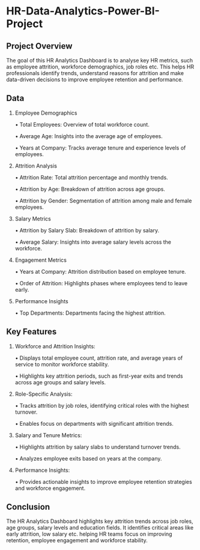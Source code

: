 # HR-Data-Analytics-Power-BI-Project

## Project Overview
The goal of this HR Analytics Dashboard is to analyse key HR metrics, such as employee attrition, workforce demographics, job roles etc. This helps HR professionals identify trends, understand reasons for attrition and make data-driven decisions to improve employee retention and performance.

## Data

1.	Employee Demographics
   
     •	Total Employees: Overview of total workforce count.
     
     •	Average Age: Insights into the average age of employees.
     
     •	Years at Company: Tracks average tenure and experience levels of employees.

2.	Attrition Analysis
   
     •	Attrition Rate: Total attrition percentage and monthly trends.
     
     •	Attrition by Age: Breakdown of attrition across age groups.
     
     •	Attrition by Gender: Segmentation of attrition among male and female employees.

3.	Salary Metrics
   
     •	Attrition by Salary Slab: Breakdown of attrition by salary.
     
     •	Average Salary: Insights into average salary levels across the workforce.

4.	Engagement Metrics
   
     •	Years at Company: Attrition distribution based on employee tenure.
     
     •	Order of Attrition: Highlights  phases where employees tend to leave early.

5.	Performance Insights
      
     •	Top Departments: Departments facing the highest attrition.

  ## Key Features

1.  Workforce and Attrition Insights:
     
     •	Displays total employee count, attrition rate, and average years of service to monitor workforce stability.
     
     •	Highlights key attrition periods, such as first-year exits and trends across age groups and salary levels.

2.  Role-Specific Analysis:
   
     •	Tracks attrition by job roles, identifying critical roles with the highest turnover.
     
     •	Enables focus on departments with significant attrition trends.

3. Salary and Tenure Metrics:
     
     •	Highlights attrition by salary slabs to understand turnover trends.
     
     •	Analyzes employee exits based on years at the company.

4. Performance Insights:

      •	Provides actionable insights to improve employee retention strategies and workforce engagement.

     
  ## Conclusion

  
The HR Analytics Dashboard highlights key attrition trends across job roles, age groups, salary levels and education fields. It identifies critical areas like early attrition, low salary etc. helping HR teams focus on improving retention, employee engagement and workforce stability.


